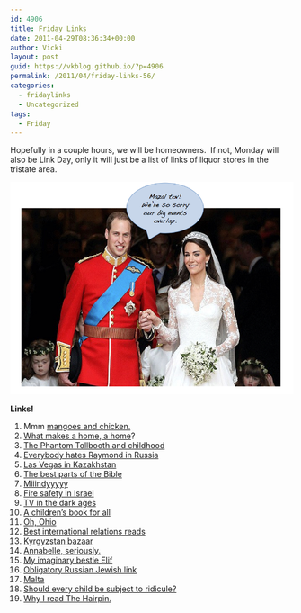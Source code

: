 ```yaml
---
id: 4906
title: Friday Links
date: 2011-04-29T08:36:34+00:00
author: Vicki
layout: post
guid: https://vkblog.github.io/?p=4906
permalink: /2011/04/friday-links-56/
categories:
  - fridaylinks
  - Uncategorized
tags:
  - Friday
---
```

Hopefully in a couple hours, we will be homeowners.  If not, Monday will also be Link Day, only it will just be a list of links of liquor stores in the tristate area.

<p style="text-align: center;">
  <a href="https://raw.githubusercontent.com/vkblog/vkblog.github.io/master/public/img/2011/04/Screen-shot-2011-04-29-at-8.35.23-AM.png"><img class="aligncenter size-full wp-image-4914" title="Screen shot 2011-04-29 at 8.35.23 AM" src="https://raw.githubusercontent.com/vkblog/vkblog.github.io/master/public/img/2011/04/Screen-shot-2011-04-29-at-8.35.23-AM.png" alt="" width="534" height="378" /></a>
</p>

**Links!**

  1. Mmm <a href="http://www.rubinary.com/2011/04/27/mango-chicken-braised-in-wine/" target="_blank">mangoes and chicken.</a>
  2. <a href="http://www.apartmenttherapy.com/sf/inspiration/home-is-where-the-heart-is-what-makes-a-home-a-home-145202?utm_source=feedburner&utm_medium=feed&utm_campaign=Feed%3A+apartmenttherapy%2Fmain+%28Main%29" target="_blank">What makes a home, a home</a>?
  3. <a href="http://www.nybooks.com/blogs/nyrblog/2011/apr/21/michael-chabon-phantom-tollbooth-wonder-words/" target="_blank">The Phantom Tollbooth and childhood</a>
  4. <a href="http://articles.philly.com/2011-04-26/news/29474884_1_russian-television-russian-men-k-r-insurance" target="_blank">Everybody hates Raymond in Russia</a>
  5. <a href="http://www.eurasianet.org/node/63354" target="_blank">Las Vegas in Kazakhstan</a>
  6. <a href="http://www.reddit.com/r/politics/comments/gvz51/my_favorite_part_of_the_bible/" target="_blank">The best parts of the Bible</a>
  7. <a href="http://www.happiness-project.com/happiness_project/2011/04/its-helpful-to-remember-the-younger-version-of-me-because-it-reminds-me-to-feel-grateful-when-i-want.html" target="_blank">Miiindyyyyy</a>
  8. <a href="http://lizraelupdate.com/2011/04/18/do-israeli-kids-ever-learn-the-fire-safety-lesson/" target="_blank">Fire safety in Israel</a>
  9. <a href="http://www.rimarama.com/2011/04/what-it-was-like-to-watch-tv-in-the-dark-ages.html" target="_blank">TV in the dark ages</a>
 10. <a href="http://www.theawl.com/2011/04/heres-a-childrens-book-for-your-parent-friends" target="_blank">A children&#8217;s book for all</a>
 11. <a href="http://www.suburbansweetheart.com/2011/04/putting-oh-hey-in-ohio.html" target="_blank">Oh, Ohio</a>
 12. <a href="http://drezner.foreignpolicy.com/posts/2011/04/26/announcing_the_ir_101_contest" target="_blank">Best international relations reads</a>
 13. <a href="http://www.neweurasia.net/business-and-economics/dordoi-bazaar-in-pictures/" target="_blank">Kyrgyzstan bazaar</a>
 14. <a href="http://thehairpin.com/2011/04/calm-down-annabelle" target="_blank">Annabelle, seriously.</a>
 15. <a href="http://www.guardian.co.uk/books/2011/apr/21/elif-batuman-bestseller-life" target="_blank">My imaginary bestie Elif </a>
 16. <a href="http://www.tabletmag.com/life-and-religion/65457/trans-siberian/?utm_source=rss&utm_medium=rss&utm_campaign=trans-siberian" target="_blank">Obligatory Russian Jewish link</a>
 17. <a href="http://www.aladyinlondon.com/2011/04/malta-sightseeing-hotels-restaurants.html" target="_blank">Malta</a>
 18. <a href="http://www.bbc.co.uk/news/magazine-13140772" target="_blank">Should every child be subject to ridicule? </a>
 19. <a href="http://www.annehelenpetersen.com/?p=2263" target="_blank">Why I read The Hairpin.</a>